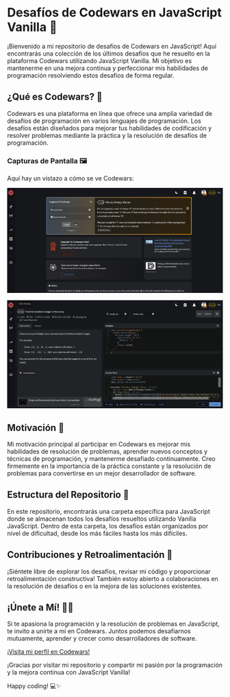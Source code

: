 # Desafíos de Codewars en JavaScript Vanilla 🚀

¡Bienvenido a mi repositorio de desafíos de Codewars en JavaScript! Aquí encontrarás una colección de los últimos desafíos que he resuelto en la plataforma Codewars utilizando JavaScript Vanilla. Mi objetivo es mantenerme en una mejora continua y perfeccionar mis habilidades de programación resolviendo estos desafíos de forma regular.

## ¿Qué es Codewars? 🤔

Codewars es una plataforma en línea que ofrece una amplia variedad de desafíos de programación en varios lenguajes de programación. Los desafíos están diseñados para mejorar tus habilidades de codificación y resolver problemas mediante la práctica y la resolución de desafíos de programación.

### Capturas de Pantalla 🖼️

Aquí hay un vistazo a cómo se ve Codewars:

![Codewars Screenshot 1](screenshot1.png)

![Codewars Screenshot 2](screenshot2.png)

## Motivación 💪

Mi motivación principal al participar en Codewars es mejorar mis habilidades de resolución de problemas, aprender nuevos conceptos y técnicas de programación, y mantenerme desafiado continuamente. Creo firmemente en la importancia de la práctica constante y la resolución de problemas para convertirse en un mejor desarrollador de software.

## Estructura del Repositorio 📁

En este repositorio, encontrarás una carpeta específica para JavaScript donde se almacenan todos los desafíos resueltos utilizando Vanilla JavaScript. Dentro de esta carpeta, los desafíos están organizados por nivel de dificultad, desde los más fáciles hasta los más difíciles.

## Contribuciones y Retroalimentación 🤝

¡Siéntete libre de explorar los desafíos, revisar mi código y proporcionar retroalimentación constructiva! También estoy abierto a colaboraciones en la resolución de desafíos o en la mejora de las soluciones existentes.

## ¡Únete a Mí! 👨‍💻

Si te apasiona la programación y la resolución de problemas en JavaScript, te invito a unirte a mí en Codewars. Juntos podemos desafiarnos mutuamente, aprender y crecer como desarrolladores de software.

[¡Visita mi perfil en Codewars!](https://www.codewars.com/users/dieherram)

¡Gracias por visitar mi repositorio y compartir mi pasión por la programación y la mejora continua con JavaScript Vanilla!

Happy coding! 💻✨